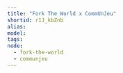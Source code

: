 ```yaml
---
title: "Fork The World x CommUnJeu"
shortid: r1J_kbZnb
alias:
model:
tags:
node: 
  - fork-the-world
  - communjeu
---
```

